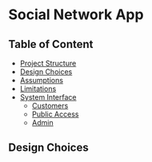 <h1>Social Network App </h1>

## Table of Content
- [Project Structure](#project-structure)
- [Design Choices](#design-choices)
- [Assumptions](#assumptions)
- [Limitations](#limitations)
- [System Interface](#system-interface)
   - [Customers](#customers)
   - [Public Access](#public-access)
   - [Admin](#admin)

<h2>Design Choices</h2>
